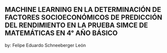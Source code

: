 ## MACHINE LEARNING EN LA DETERMINACIÓN DE FACTORES SOCIOECONÓMICOS DE PREDICCIÓN DEL RENDIMIENTO EN LA PRUEBA SIMCE DE MATEMÁTICAS EN 4° AÑO BÁSICO

by: Felipe Eduardo Schneeberger León
